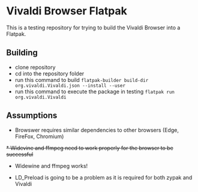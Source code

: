# Vivaldi Browser Flatpak
This is a testing repository for trying to build the Vivaldi Browser into a Flatpak.

## Building
* clone repository
* cd into the repository folder
* run this command to build `flatpak-builder build-dir org.vivaldi.Vivaldi.json --install --user`
* run this command to execute the package in testing `flatpak run org.vivaldi.Vivaldi`

## Assumptions

* Browswer requires similar dependencies to other browsers (Edge, FireFox, Chromium)

~~* Widevine and ffmpeg need to work properly for the browser to be successful~~
* Widewine and ffmpeg works!

* LD_Preload is going to be a problem as it is required for both zypak and Vivaldi
